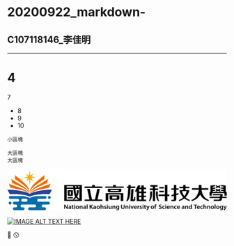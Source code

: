 # 20200922_markdown-

## C107118146_李佳明
---------------

4
===============
7
+ 8
+ 9
+ 10

`小區塊`

```
大區塊
大區塊
```

![NKUST](6669.png "nkust")

[![IMAGE ALT TEXT HERE](http://img.youtube.com/vi/R0uufIdWCD4/0.jpg)](http://www.youtube.com/watch?v=R0uufIdWCD4)

:100:
:kissing:
